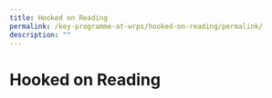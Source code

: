 ```yaml
---
title: Hooked on Reading
permalink: /key-programme-at-wrps/hooked-on-reading/permalink/
description: ""
---
```

Hooked on Reading
=================
